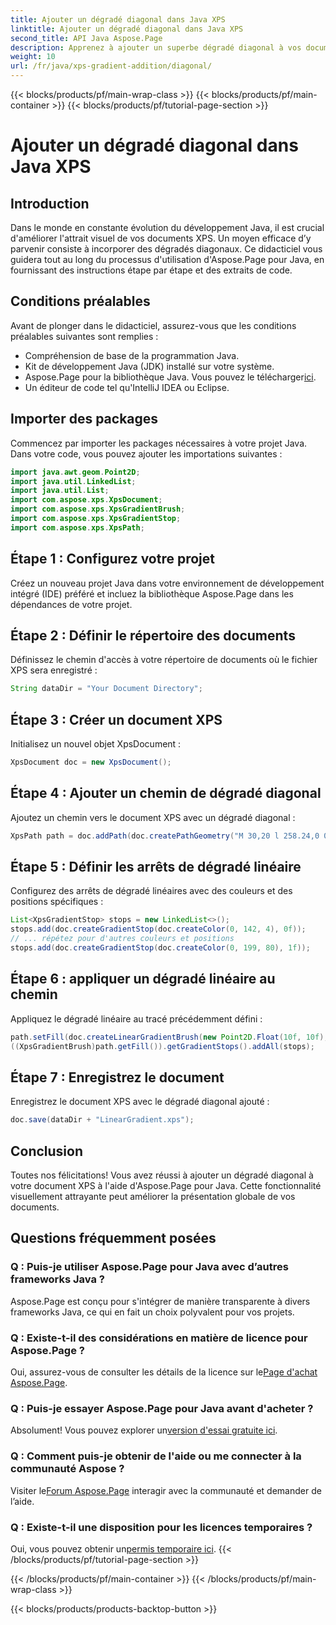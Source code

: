 ```yaml
---
title: Ajouter un dégradé diagonal dans Java XPS
linktitle: Ajouter un dégradé diagonal dans Java XPS
second_title: API Java Aspose.Page
description: Apprenez à ajouter un superbe dégradé diagonal à vos documents XPS en Java à l'aide d'Aspose.Page. Élevez votre présentation visuelle sans effort.
weight: 10
url: /fr/java/xps-gradient-addition/diagonal/
---
```


{{< blocks/products/pf/main-wrap-class >}}
{{< blocks/products/pf/main-container >}}
{{< blocks/products/pf/tutorial-page-section >}}

# Ajouter un dégradé diagonal dans Java XPS

## Introduction
Dans le monde en constante évolution du développement Java, il est crucial d'améliorer l'attrait visuel de vos documents XPS. Un moyen efficace d’y parvenir consiste à incorporer des dégradés diagonaux. Ce didacticiel vous guidera tout au long du processus d'utilisation d'Aspose.Page pour Java, en fournissant des instructions étape par étape et des extraits de code.
## Conditions préalables
Avant de plonger dans le didacticiel, assurez-vous que les conditions préalables suivantes sont remplies :
- Compréhension de base de la programmation Java.
- Kit de développement Java (JDK) installé sur votre système.
-  Aspose.Page pour la bibliothèque Java. Vous pouvez le télécharger[ici](https://releases.aspose.com/page/java/).
- Un éditeur de code tel qu'IntelliJ IDEA ou Eclipse.
## Importer des packages
Commencez par importer les packages nécessaires à votre projet Java. Dans votre code, vous pouvez ajouter les importations suivantes :
```java
import java.awt.geom.Point2D;
import java.util.LinkedList;
import java.util.List;
import com.aspose.xps.XpsDocument;
import com.aspose.xps.XpsGradientBrush;
import com.aspose.xps.XpsGradientStop;
import com.aspose.xps.XpsPath;
```
## Étape 1 : Configurez votre projet
Créez un nouveau projet Java dans votre environnement de développement intégré (IDE) préféré et incluez la bibliothèque Aspose.Page dans les dépendances de votre projet.
## Étape 2 : Définir le répertoire des documents
Définissez le chemin d'accès à votre répertoire de documents où le fichier XPS sera enregistré :
```java
String dataDir = "Your Document Directory";
```
## Étape 3 : Créer un document XPS
Initialisez un nouvel objet XpsDocument :
```java
XpsDocument doc = new XpsDocument();
```
## Étape 4 : Ajouter un chemin de dégradé diagonal
Ajoutez un chemin vers le document XPS avec un dégradé diagonal :
```java
XpsPath path = doc.addPath(doc.createPathGeometry("M 30,20 l 258.24,0 0,56.64 -258.24,0 Z"));
```
## Étape 5 : Définir les arrêts de dégradé linéaire
Configurez des arrêts de dégradé linéaires avec des couleurs et des positions spécifiques :
```java
List<XpsGradientStop> stops = new LinkedList<>();
stops.add(doc.createGradientStop(doc.createColor(0, 142, 4), 0f));
// ... répétez pour d'autres couleurs et positions
stops.add(doc.createGradientStop(doc.createColor(0, 199, 80), 1f));
```
## Étape 6 : appliquer un dégradé linéaire au chemin
Appliquez le dégradé linéaire au tracé précédemment défini :
```java
path.setFill(doc.createLinearGradientBrush(new Point2D.Float(10f, 10f), new Point2D.Float(228f, 100f)));
((XpsGradientBrush)path.getFill()).getGradientStops().addAll(stops);
```
## Étape 7 : Enregistrez le document
Enregistrez le document XPS avec le dégradé diagonal ajouté :
```java
doc.save(dataDir + "LinearGradient.xps");
```
## Conclusion
Toutes nos félicitations! Vous avez réussi à ajouter un dégradé diagonal à votre document XPS à l'aide d'Aspose.Page pour Java. Cette fonctionnalité visuellement attrayante peut améliorer la présentation globale de vos documents.
## Questions fréquemment posées
### Q : Puis-je utiliser Aspose.Page pour Java avec d’autres frameworks Java ?
Aspose.Page est conçu pour s'intégrer de manière transparente à divers frameworks Java, ce qui en fait un choix polyvalent pour vos projets.
### Q : Existe-t-il des considérations en matière de licence pour Aspose.Page ?
 Oui, assurez-vous de consulter les détails de la licence sur le[Page d'achat Aspose.Page](https://purchase.aspose.com/buy).
### Q : Puis-je essayer Aspose.Page pour Java avant d'acheter ?
 Absolument! Vous pouvez explorer un[version d'essai gratuite ici](https://releases.aspose.com/).
### Q : Comment puis-je obtenir de l'aide ou me connecter à la communauté Aspose ?
 Visiter le[Forum Aspose.Page](https://forum.aspose.com/c/page/39) interagir avec la communauté et demander de l’aide.
### Q : Existe-t-il une disposition pour les licences temporaires ?
 Oui, vous pouvez obtenir un[permis temporaire ici](https://purchase.aspose.com/temporary-license/).
{{< /blocks/products/pf/tutorial-page-section >}}

{{< /blocks/products/pf/main-container >}}
{{< /blocks/products/pf/main-wrap-class >}}

{{< blocks/products/products-backtop-button >}}
